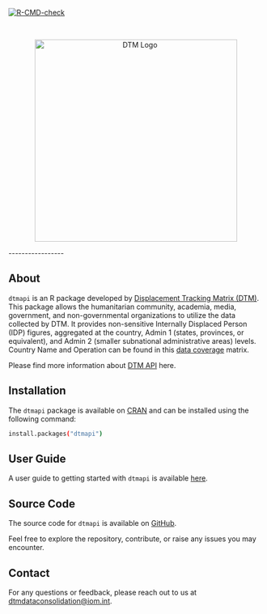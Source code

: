 <!-- badges: start -->
[![R-CMD-check](https://github.com/a-asil-companioni/dtmapi-R/actions/workflows/R-CMD-check.yaml/badge.svg)](https://github.com/a-asil-companioni/dtmapi-R/actions/workflows/R-CMD-check.yaml)
<!-- badges: end -->

<br>

<p align="center">
  <img alt="DTM Logo" src="https://dtm.iom.int/themes/custom/dtm_global/logo.svg" width="400">
</p>
-----------------

## About
`dtmapi` is an R package developed by [Displacement Tracking Matrix (DTM)](https://dtm.iom.int/). This package allows the humanitarian community, academia, media, government, and non-governmental organizations to utilize the data collected by DTM. It provides non-sensitive Internally Displaced Person (IDP) figures, aggregated at the country, Admin 1 (states, provinces, or equivalent), and Admin 2 (smaller subnational administrative areas) levels. Country Name and Operation can be found in this [data coverage](https://dtm.iom.int/data-and-analysis/dtm-api/data-coverage) matrix. 

Please find more information about [DTM API](https://dtm.iom.int/data-and-analysis/dtm-api) here.

## Installation
The `dtmapi` package is available on [CRAN](https://CRAN.R-project.org/package=dtmapi) and can be installed using the following command:

```sh
install.packages("dtmapi")
```

## User Guide
A user guide to getting started with `dtmapi` is available [here](https://displacement-tracking-matrix.github.io/dtmapi-R/).

## Source Code
The source code for `dtmapi` is available on [GitHub](https://github.com/Displacement-tracking-Matrix/dtmapi-R).

Feel free to explore the repository, contribute, or raise any issues you may encounter.

## Contact
For any questions or feedback, please reach out to us at [dtmdataconsolidation@iom.int](mailto:dtmdataconsolidation@iom.int).
